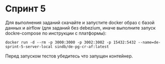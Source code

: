 # Спринт 5 #

Для выполнения заданий скачайте и запустите docker образ с базой данных и airflow (для заданий без debezium, иначе выполните запуск dockre-compose по инструкции с платформы):

`docker run -d --rm -p 3000:3000 -p 3002:3002 -p 15432:5432 --name=de-sprint-5-server-local sindb/de-pg-cr-af:latest
`

Перед запуском тестов убедитесь что запущен контейнер. 
